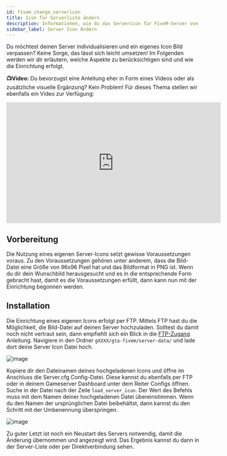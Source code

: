 ```yaml
---
id: fivem_change_servericon
title: Icon für Serverliste ändern
description: Informationen, wie du das Servericon für FiveM-Server von ZAP-Hosting ändern kannst - ZAP-Hosting.com Dokumentationen
sidebar_label: Server Icon Ändern
---
```




Du möchtest deinen Server individualisieren und ein eigenes Icon Bild verpassen? Keine Sorge, das lässt sich leicht umsetzen!  Im Folgenden werden wir dir erläutern, welche Aspekte zu berücksichtigen sind und wie die Einrichtung erfolgt. 

**📺Video:** Du bevorzugst eine Anleitung eher in Form eines Videos oder als zusätzliche visuelle Ergänzung? Kein Problem! Für dieses Thema stellen wir ebenfalls ein Video zur Verfügung: 

<iframe width="560" height="315" src="https://www.youtube.com/embed/nv0Ss5fo_ps" title="YouTube video player" frameborder="0" allow="accelerometer; autoplay; clipboard-write; encrypted-media; gyroscope; picture-in-picture" allowfullscreen></iframe>



## Vorbereitung

Die Nutzung eines eigenen Server-Icons setzt gewisse Voraussetzungen voraus. Zu den Voraussetzungen gehören unter anderem, dass die Bild-Datei eine Größe von 96x96 Pixel hat und das Bildformat in PNG ist. Wenn du dir dein Wunschbild herausgesucht und es in die entsprechende Form gebracht hast, damit es die Voraussetzungen erfüllt, dann kann nun mit der Einrichtung begonnen werden. 



## Installation

Die Einrichtung eines eigenen Icons erfolgt per FTP. Mittels FTP hast du die Möglichkeit, die Bild-Datei auf deinen Server hochzuladen. Solltest du damit noch nicht vertraut sein, dann empfiehlt sich ein Blick in die [FTP-Zugang](gameserver_ftpaccess.md) Anleitung. Navigiere in den Ordner `gXXXX/gta-fivem/server-data/` und lade dort deine Server Icon Datei hoch.

![image](https://user-images.githubusercontent.com/13604413/159137598-e4bd90d5-047e-4b16-8020-b9fc7c68f007.png)

Kopiere dir den Dateinamen deines hochgeladenen Icons und öffne im Anschluss die Server.cfg Config-Datei. Diese kannst du ebenfalls per FTP oder in deinem Gameserver Dashboard unter dem Reiter Configs öffnen. Suche in der Datei nach der Zeile `load_server_icon`. Der Wert des Befehls muss mit dem Namen deiner hochgeladenen Datei übereinstimmen. Wenn du den Namen der ursprünglichen Datei beibehältst, dann kannst du den Schritt mit der Umbenennung überspringen. 

![image](https://user-images.githubusercontent.com/13604413/159137604-c8383001-abef-4cc9-ae10-e270c7aa33b3.png)



Zu guter Letzt ist noch ein Neustart des Servers notwendig, damit die Änderung übernommen und angezeigt wird. Das Ergebnis kannst du dann in der Server-Liste oder per Direktverbindung sehen. 